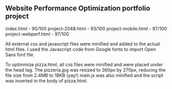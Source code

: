 ## Website Performance Optimization portfolio project

index.html - 95/100
project-2048.html - 93/100
project-mobile.html - 97/100
project-webperf.html - 97/100

All external css and javascript files were minified and added to the actual html files.
I used the Javascript code from Google fonts to import Open Sans font file.

To optimmize pizza.html, all css files were minified and were placed under the head tag. The pizzeria.jpg was resized to 360px by 270px, reducing the file size from 2.4MB to 18KB (yay!)
main.js was also minified and the script was inserted in the body of pizza.html.
